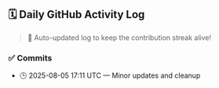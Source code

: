## 🗓️ Daily GitHub Activity Log

> 🤖 Auto-updated log to keep the contribution streak alive!

### ✅ Commits

- 🕒 2025-08-05 17:11 UTC — Minor updates and cleanup

